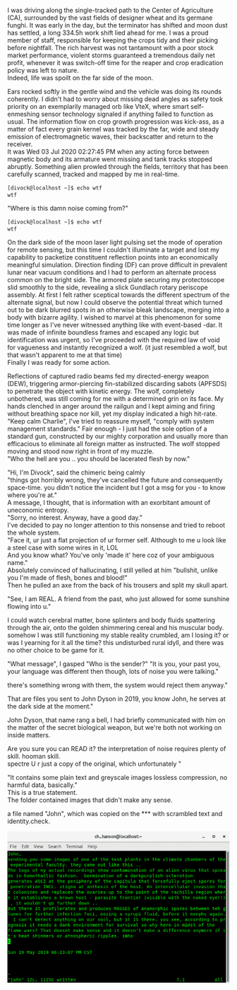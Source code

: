 I was driving along the single-tracked path to the Center of Agriculture (CA), surrounded by the vast fields of designer wheat and its germane funghi. It was early in the day, but the terminator has shifted and moon dust has settled, a long 334.5h work shift lied ahead for me. I was a proud member of staff, responsible for keeping the crops tidy and their picking before nightfall. 
The rich harvest was not tantamount with a poor stock market performance, violent storms guaranteed a tremendous daily net profit, whenever it was switch-off time for the reaper and crop eradication policy was left to nature.<br> 
Indeed, life was spoilt on the far side of the moon.

Ears rocked softly in the gentle wind and the vehicle was doing its rounds coherently. I didn't had to worry about missing dead angles as safety took priority on an exemplarily managed orb like VteX, where smart self-enmeshing sensor technology signaled if anything failed to function as usual. The information flow on crop growth progression was kick-ass, as a matter of fact every grain kernel was tracked by the far, wide and steady emission of electromagnetic waves, their backscatter and return to the receiver.<br>
It was Wed 03 Jul 2020 02:27:45 PM when any acting force between magnetic body and its armature went missing and tank tracks stopped abruptly. Something alien prowled through the fields, territory that has been carefully scanned, tracked and mapped by me in real-time.
```
[divock@localhost ~]$ echo wtf
wtf
```
"Where is this damn noise coming from?"<br>
```
[divock@localhost ~]$ echo wtf
wtf
```
On the dark side of the moon laser light pulsing set the mode of operation for remote sensing, but this time I couldn't illuminate a target and lost my capability to packetize constituent reflection points into an economically meaningful simulation. Direction finding (DF) can prove difficult in prevalent lunar near vacuum conditions and I had to perform an alternate process common on the bright side. The armored plate securing my protectoscope slid smoothly to the side, revealing a slick Gundlach rotary periscope assembly. At first I felt rather sceptical towards the different spectrum of the alternate signal, but now I could observe the potential threat which turned out to be dark blurred spots in an otherwise bleak landscape, merging into a body with bizarre agility. I wished to marvel at this phenomenon for some time longer as I've never witnessed anything like with event-based -dar.
It was made of infinite boundless frames and escaped any logic but identification was urgent, so I've proceeded with the required law of void for vagueness and instantly recognized a wolf.
(it just resembled a wolf, but that wasn't apparent to me at that time)<br>
Finally I was ready for some action.

Reflections of captured radio beams fed my directed-energy weapon (DEW), triggering armor-piercing fin-stabilized discarding sabots (APFSDS) to penetrate the object with kinetic energy. The wolf, completely unbothered, was still coming for me with a determined grin on its face. My hands clenched in anger around the railgun and I kept aiming and firing without breathing space nor kill, yet my display indicated a high hit-rate. "Keep calm Charlie", I've tried to reassure myself, "comply with system management standards." Fair enough - I just had the sole option of a standard gun, constructed by our mighty corporation and usually more than efficacious to eliminate all foreign matter as instructed. The wolf stopped moving and stood now right in front of my muzzle.<br>
"Who the hell are you .. you should be lacerated flesh by now."

"Hi, I'm Divock", said the chimeric being calmly<br>
"things got horribly wrong, they've cancelled the future and consequently space-time. you didn't notice the incident but I got a msg for you - to know where you're at."<br> 
A message, I thought, that is information with an exorbitant amount of uneconomic entropy.<br>
"Sorry, no interest. Anyway, have a good day."<br>
I've decided to pay no longer attention to this nonsense and tried to reboot the whole system.<br>
"Face it, ur just a flat projection of ur former self. Although to me u look like a steel case with some wires in it, LOL<br>
And you know what? You've only 'made it' here coz of your ambiguous name."<br>
Absolutely convinced of hallucinating, I still yelled at him "bullshit, unlike you I'm made of flesh, bones and blood!"<br>
Then he pulled an axe from the back of his trousers and split my skull apart.

"See, I am REAL. A friend from the past, who just allowed for some sunshine flowing into u."

I could watch cerebral matter, bone splinters and body fluids spattering through the air, onto the golden shimmering cereal and his muscular body. 
somehow I was still functioning
my stable reality crumbled, 
am I losing it?
or was I yearning for it all the time?
this undisturbed rural idyll, 
and there was no other choice to be game for it.

"What message", I gasped
"Who is the sender?" 
"It is you, your past you, your language was different then though, lots of noise you were talking."<br>




there's something wrong with them, the system would reject them anyway."

That are files you sent to John Dyson in 2019, you know John, he serves at the dark side at the moment." 

John Dyson, that name rang a bell, I had briefly communicated with him on the matter of the secret biological weapon, but we're both not working on inside matters.

Are you sure you can READ it? the interpretation of noise requires plenty of skill. hooman skill.<br>
spectre
 U r just a copy of the original, which unfortunately "<br>


 "It contains some plain text and  greyscale images lossless compression, no harmful data, basically."<br>
This is a true statement.<br>
The folder contained images that didn't make any sense. 

a file named "John", which was copied on the ***
with scrambled text
and identity.check.

![](https://github.com/the-vtex-files/the-vtex-files.github.io/blob/master/images/letter.gif)
